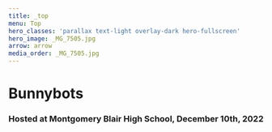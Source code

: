 ```yaml
---
title: _top
menu: Top
hero_classes: 'parallax text-light overlay-dark hero-fullscreen'
hero_image: _MG_7505.jpg
arrow: arrow
media_order: _MG_7505.jpg
---
```


# **Bunnybots**

### Hosted at Montgomery Blair High School, December 10th, 2022
